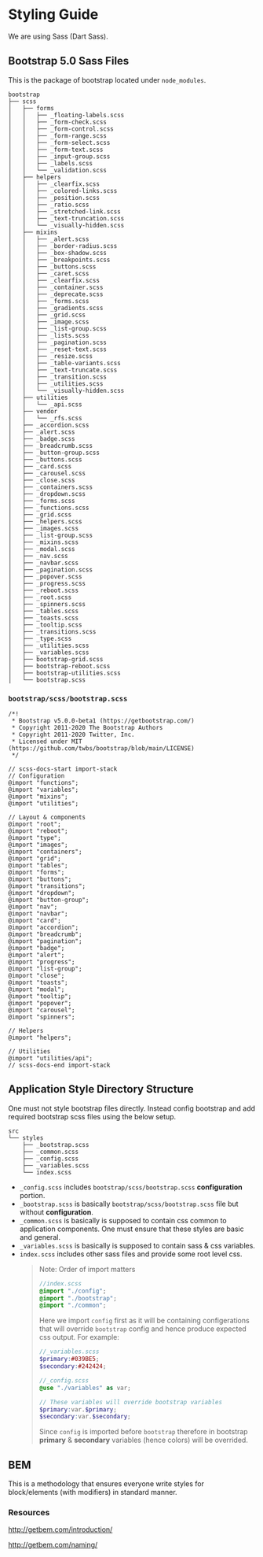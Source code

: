# Styling Guide

We are using Sass (Dart Sass).

## Bootstrap 5.0 Sass Files

This is the package of bootstrap located under ```node_modules```.

```
bootstrap
├── scss
│   ├── forms
│   │   ├── _floating-labels.scss
│   │   ├── _form-check.scss
│   │   ├── _form-control.scss
│   │   ├── _form-range.scss
│   │   ├── _form-select.scss
│   │   ├── _form-text.scss
│   │   ├── _input-group.scss
│   │   ├── _labels.scss
│   │   └── _validation.scss
│   ├── helpers
│   │   ├── _clearfix.scss
│   │   ├── _colored-links.scss
│   │   ├── _position.scss
│   │   ├── _ratio.scss
│   │   ├── _stretched-link.scss
│   │   ├── _text-truncation.scss
│   │   └── _visually-hidden.scss
│   ├── mixins
│   │   ├── _alert.scss
│   │   ├── _border-radius.scss
│   │   ├── _box-shadow.scss
│   │   ├── _breakpoints.scss
│   │   ├── _buttons.scss
│   │   ├── _caret.scss
│   │   ├── _clearfix.scss
│   │   ├── _container.scss
│   │   ├── _deprecate.scss
│   │   ├── _forms.scss
│   │   ├── _gradients.scss
│   │   ├── _grid.scss
│   │   ├── _image.scss
│   │   ├── _list-group.scss
│   │   ├── _lists.scss
│   │   ├── _pagination.scss
│   │   ├── _reset-text.scss
│   │   ├── _resize.scss
│   │   ├── _table-variants.scss
│   │   ├── _text-truncate.scss
│   │   ├── _transition.scss
│   │   ├── _utilities.scss
│   │   └── _visually-hidden.scss
│   ├── utilities
│   │   └── _api.scss
│   ├── vendor
│   │   └── _rfs.scss
│   ├── _accordion.scss
│   ├── _alert.scss
│   ├── _badge.scss
│   ├── _breadcrumb.scss
│   ├── _button-group.scss
│   ├── _buttons.scss
│   ├── _card.scss
│   ├── _carousel.scss
│   ├── _close.scss
│   ├── _containers.scss
│   ├── _dropdown.scss
│   ├── _forms.scss
│   ├── _functions.scss
│   ├── _grid.scss
│   ├── _helpers.scss
│   ├── _images.scss
│   ├── _list-group.scss
│   ├── _mixins.scss
│   ├── _modal.scss
│   ├── _nav.scss
│   ├── _navbar.scss
│   ├── _pagination.scss
│   ├── _popover.scss
│   ├── _progress.scss
│   ├── _reboot.scss
│   ├── _root.scss
│   ├── _spinners.scss
│   ├── _tables.scss
│   ├── _toasts.scss
│   ├── _tooltip.scss
│   ├── _transitions.scss
│   ├── _type.scss
│   ├── _utilities.scss
│   ├── _variables.scss
│   ├── bootstrap-grid.scss
│   ├── bootstrap-reboot.scss
│   ├── bootstrap-utilities.scss
│   └── bootstrap.scss
```

### ```bootstrap/scss/bootstrap.scss```


```
/*!
 * Bootstrap v5.0.0-beta1 (https://getbootstrap.com/)
 * Copyright 2011-2020 The Bootstrap Authors
 * Copyright 2011-2020 Twitter, Inc.
 * Licensed under MIT (https://github.com/twbs/bootstrap/blob/main/LICENSE)
 */

// scss-docs-start import-stack
// Configuration
@import "functions";
@import "variables";
@import "mixins";
@import "utilities";

// Layout & components
@import "root";
@import "reboot";
@import "type";
@import "images";
@import "containers";
@import "grid";
@import "tables";
@import "forms";
@import "buttons";
@import "transitions";
@import "dropdown";
@import "button-group";
@import "nav";
@import "navbar";
@import "card";
@import "accordion";
@import "breadcrumb";
@import "pagination";
@import "badge";
@import "alert";
@import "progress";
@import "list-group";
@import "close";
@import "toasts";
@import "modal";
@import "tooltip";
@import "popover";
@import "carousel";
@import "spinners";

// Helpers
@import "helpers";

// Utilities
@import "utilities/api";
// scss-docs-end import-stack

```

## Application Style Directory Structure

One must not style bootstrap files directly. Instead config bootstrap and add required bootstrap scss files using the below setup.

```
src
└── styles
    ├── _bootstrap.scss
    ├── _common.scss
    ├── _config.scss
    ├── _variables.scss
    └── index.scss
```

* ```_config.scss``` includes ```bootstrap/scss/bootstrap.scss``` **configuration** portion.
* ```_bootstrap.scss``` is basically ```bootstrap/scss/bootstrap.scss``` file but without **configuration**.
* ```_common.scss``` is basically is supposed to contain css common to application components. One must ensure that these styles are basic and general.
* ```_variables.scss``` is basically is supposed to contain sass & css variables.
* ```index.scss``` includes other sass files and provide some root level css.
    > Note: Order of import matters
    > ```scss
    >//index.scss
    > @import "./config";
    > @import "./bootstrap";
    > @import "./common";
    > ```
    > Here we import ```config``` first as it will be containing configerations that will override ```bootstrap``` config and hence produce expected css output. For example:
    > ```scss
    >//_variables.scss
    >$primary:#039BE5;
    >$secondary:#242424;
    >
    >//_config.scss
    >@use "./variables" as var;
    >
    >// These variables will override bootstrap variables
    >$primary:var.$primary;
    >$secondary:var.$secondary;
    > ```
    >Since ```config``` is imported before ```bootstrap``` therefore in bootstrap **primary** & **secondary** variables (hence colors) will be overrided.

## BEM

This is a methodology that ensures everyone write styles for block/elements (with modifiers) in standard manner.

### Resources

http://getbem.com/introduction/

http://getbem.com/naming/